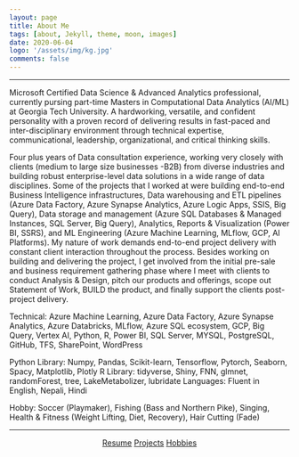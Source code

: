 ```yaml
---
layout: page
title: About Me
tags: [about, Jekyll, theme, moon, images]
date: 2020-06-04
logo: '/assets/img/kg.jpg'
comments: false
---
```

<hr/>

Microsoft Certified Data Science & Advanced Analytics professional, currently pursing part-time Masters in Computational Data Analytics (AI/ML) at Georgia Tech University. A hardworking, versatile, and confident personality with a proven record of delivering results in fast-paced and inter-disciplinary environment through technical expertise, communicational, leadership, organizational, and critical thinking skills.
 
Four plus years of Data consultation experience, working very closely with clients (medium to large size businesses -B2B) from diverse industries and building robust enterprise-level data solutions in a wide range of data disciplines. Some of the projects that I worked at were building end-to-end Business Intelligence infrastructures, Data warehousing and ETL pipelines (Azure Data Factory, Azure Synapse Analytics, Azure Logic Apps, SSIS, Big Query), Data storage and management (Azure SQL Databases & Managed Instances, SQL Server, Big Query), Analytics, Reports & Visualization (Power BI, SSRS), and ML Engineering (Azure Machine Learning, MLflow, GCP, AI Platforms). My nature of work demands end-to-end project delivery with constant client interaction throughout the process. Besides working on building and delivering the project, I get involved from the initial pre-sale and business requirement gathering phase where I meet with clients to conduct Analysis & Design, pitch our products and offerings, scope out Statement of Work, BUILD the product, and finally support the clients post-project delivery. 

Technical: Azure Machine Learning, Azure Data Factory, Azure Synapse Analytics, Azure Databricks, MLflow, Azure SQL ecosystem, GCP, Big Query, Vertex AI, Python, R, Power BI, SQL Server, MYSQL, PostgreSQL, GitHub, TFS, SharePoint, WordPress

Python Library: Numpy, Pandas, Scikit-learn, Tensorflow, Pytorch, Seaborn, Spacy, Matplotlib, Plotly
R Library: tidyverse, Shiny, FNN, glmnet, randomForest, tree, LakeMetabolizer, lubridate
Languages: Fluent in English, Nepali, Hindi

Hobby: Soccer (Playmaker), Fishing (Bass and Northern Pike), Singing, Health & Fitness (Weight Lifting, Diet, Recovery), Hair Cutting (Fade)

<hr/>
<center>
    <div class="btn-group">
        <a href="https://drive.google.com/file/d/1HwtFZakjX33izlvDOSXFG6ogL1QqperS/view?usp=sharing" class="btn btn-primary">Resume</a>
        <a href="https://gurungkshitij.github.io//posts/" class="btn btn-primary">Projects</a>
        <a href="https://gurungkshitij.github.io/projects/" class="btn btn-primary"> Hobbies</a>    
    </div>
</center>

